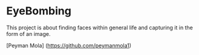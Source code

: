 # EyeBombing

This project is about  finding faces within  general life and capturing it in the form of an image.

[Peyman Mola] (https://github.com/peymanmola1)
